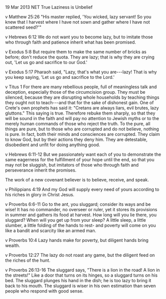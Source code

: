 19 Mar 2013
NET True
Laziness is Unbelief

v
Matthew 25:26
"His master replied, 'You wicked, lazy servant! So you knew that I harvest where I have not sown and gather where I have not scattered seed?'"

v
Hebrews 6:12
We do not want you to become lazy, but to imitate those who through faith and patience inherit what has been promised.

v
Exodus 5:8
But require them to make the same number of bricks as before; don't reduce the quota. They are lazy; that is why they are crying out, 'Let us go and sacrifice to our God.'

v
Exodus 5:17
Pharaoh said, "Lazy, that's what you are---lazy! That is why you keep saying, 'Let us go and sacrifice to the Lord.'

v
Titus 1
For there are many rebellious people, full of meaningless talk and deception, especially those of the circumcision group. They must be silenced, because they are disrupting whole households by teaching things they ought not to teach---and that for the sake of dishonest gain. One of Crete's own prophets has said it: "Cretans are always liars, evil brutes, lazy gluttons." This saying is true. Therefore rebuke them sharply, so that they will be sound in the faith and will pay no attention to Jewish myths or to the merely human commands of those who reject the truth. To the pure, all things are pure, but to those who are corrupted and do not believe, nothing is pure. In fact, both their minds and consciences are corrupted. They claim to know God, but by their actions they deny him. They are detestable, disobedient and unfit for doing anything good.

v
Hebrews 6:11-12
But we passionately want each of you to demonstrate the same eagerness for the fulfillment of your hope until the end, so that you may not be sluggish, but imitators of those who through faith and perseverance inherit the promises.

The work of a new covenant believer is to believe, receive, and speak.

v
Philippians 4:19
And my God will supply every need of yours according to his riches in glory in Christ Jesus.

v
Proverbs 6:6-11
Go to the ant, you sluggard; consider its ways and be wise!  It has no commander, no overseer or ruler, yet it stores its provisions in summer and gathers its food at harvest.  How long will you lie there, you sluggard?  When will you get up from your sleep?  A little sleep, a little slumber, a little folding of the hands to rest- and poverty will come on you like a bandit and scarcity like an armed man.

v
Proverbs 10:4
Lazy hands make for poverty, but diligent hands bring wealth.

v
Proverbs 12:27
The lazy do not roast any game, but the diligent feed on the riches of the hunt.

v
Proverbs 26:13-16
The sluggard says, "There is a lion in the road!  A lion in the streets!" Like a door that turns on its hinges, so a sluggard turns on his bed.  The sluggard plunges his hand in the dish; he is too lazy to bring it back to his mouth.  The sluggard is wiser in his own estimation than seven people who respond with good sense.

